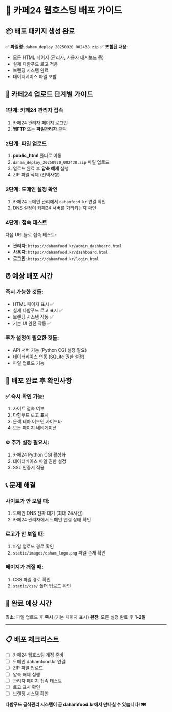 # 🏢 카페24 웹호스팅 배포 가이드

## 📦 배포 패키지 생성 완료
✅ **파일명**: `daham_deploy_20250920_002438.zip`
✅ **포함된 내용**:
- 모든 HTML 페이지 (관리자, 사용자 대시보드 등)
- 실제 다함푸드 로고 적용
- 브랜딩 시스템 완료
- 데이터베이스 파일 포함

## 🚀 카페24 업로드 단계별 가이드

### 1단계: 카페24 관리자 접속
1. 카페24 관리자 페이지 로그인
2. **웹FTP** 또는 **파일관리자** 클릭

### 2단계: 파일 업로드
1. **public_html** 폴더로 이동
2. `daham_deploy_20250920_002438.zip` 파일 업로드
3. 업로드 완료 후 **압축 해제** 실행
4. ZIP 파일 삭제 (선택사항)

### 3단계: 도메인 설정 확인
1. 카페24 도메인 관리에서 `dahamfood.kr` 연결 확인
2. DNS 설정이 카페24 서버를 가리키는지 확인

### 4단계: 접속 테스트
다음 URL들로 접속 테스트:
- **관리자**: `https://dahamfood.kr/admin_dashboard.html`
- **사용자**: `https://dahamfood.kr/dashboard.html`
- **로그인**: `https://dahamfood.kr/login.html`

## ⏰ 예상 배포 시간

### **즉시 가능한 것들**:
- HTML 페이지 표시 ✅
- 실제 다함푸드 로고 표시 ✅
- 브랜딩 시스템 작동 ✅
- 기본 UI 완전 작동 ✅

### **추가 설정이 필요한 것들**:
- API 서버 기능 (Python CGI 설정 필요)
- 데이터베이스 연동 (SQLite 권한 설정)
- 파일 업로드 기능

## 🎯 배포 완료 후 확인사항

### ✅ **즉시 확인 가능**:
1. 사이트 접속 여부
2. 다함푸드 로고 표시
3. 은색 테마 어드민 사이드바
4. 모든 페이지 네비게이션

### ⚙️ **추가 설정 필요시**:
1. 카페24 Python CGI 활성화
2. 데이터베이스 파일 권한 설정
3. SSL 인증서 적용

## 📞 문제 해결

### **사이트가 안 보일 때**:
1. 도메인 DNS 전파 대기 (최대 24시간)
2. 카페24 관리자에서 도메인 연결 상태 확인

### **로고가 안 보일 때**:
1. 파일 업로드 경로 확인
2. `static/images/daham_logo.png` 파일 존재 확인

### **페이지가 깨질 때**:
1. CSS 파일 경로 확인
2. `static/css/` 폴더 업로드 확인

## 🎉 완료 예상 시간

**최소**: 파일 업로드 후 **즉시** (기본 페이지 표시)
**완전**: 모든 설정 완료 후 **1-2일**

---

## 📋 배포 체크리스트

- [ ] 카페24 웹호스팅 계정 준비
- [ ] 도메인 dahamfood.kr 연결
- [ ] ZIP 파일 업로드
- [ ] 압축 해제 실행
- [ ] 관리자 페이지 접속 테스트
- [ ] 로고 표시 확인
- [ ] 브랜딩 시스템 확인

**다함푸드 급식관리 시스템이 곧 dahamfood.kr에서 만나실 수 있습니다! 🍽️**